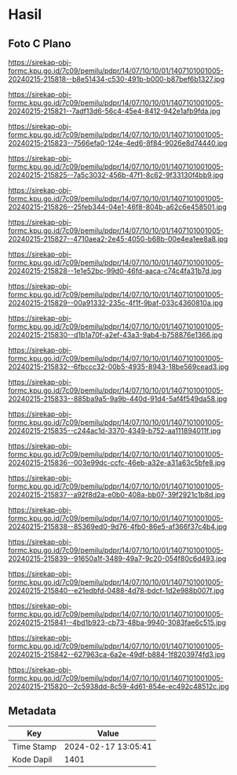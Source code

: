 # Hasil

## Foto C Plano

https://sirekap-obj-formc.kpu.go.id/7c09/pemilu/pdpr/14/07/10/10/01/1407101001005-20240215-215818--b8e51434-c530-491b-b000-b87bef6b1327.jpg

https://sirekap-obj-formc.kpu.go.id/7c09/pemilu/pdpr/14/07/10/10/01/1407101001005-20240215-215821--7adf13d6-56c4-45e4-8412-942e1afb9fda.jpg

https://sirekap-obj-formc.kpu.go.id/7c09/pemilu/pdpr/14/07/10/10/01/1407101001005-20240215-215823--7566efa0-124e-4ed6-8f84-9026e8d74440.jpg

https://sirekap-obj-formc.kpu.go.id/7c09/pemilu/pdpr/14/07/10/10/01/1407101001005-20240215-215825--7a5c3032-456b-47f1-8c62-9f33130f4bb9.jpg

https://sirekap-obj-formc.kpu.go.id/7c09/pemilu/pdpr/14/07/10/10/01/1407101001005-20240215-215826--25feb344-04e1-46f8-804b-a62c6e458501.jpg

https://sirekap-obj-formc.kpu.go.id/7c09/pemilu/pdpr/14/07/10/10/01/1407101001005-20240215-215827--4710aea2-2e45-4050-b68b-00e4ea1ee8a8.jpg

https://sirekap-obj-formc.kpu.go.id/7c09/pemilu/pdpr/14/07/10/10/01/1407101001005-20240215-215828--1e1e52bc-99d0-46fd-aaca-c74c4fa31b7d.jpg

https://sirekap-obj-formc.kpu.go.id/7c09/pemilu/pdpr/14/07/10/10/01/1407101001005-20240215-215829--00a91332-235c-4f1f-9baf-033c4360810a.jpg

https://sirekap-obj-formc.kpu.go.id/7c09/pemilu/pdpr/14/07/10/10/01/1407101001005-20240215-215830--d1b1a70f-a2ef-43a3-9ab4-b758876e1366.jpg

https://sirekap-obj-formc.kpu.go.id/7c09/pemilu/pdpr/14/07/10/10/01/1407101001005-20240215-215832--6fbccc32-00b5-4935-8943-18be569cead3.jpg

https://sirekap-obj-formc.kpu.go.id/7c09/pemilu/pdpr/14/07/10/10/01/1407101001005-20240215-215833--885ba9a5-9a9b-440d-91d4-5af4f549da58.jpg

https://sirekap-obj-formc.kpu.go.id/7c09/pemilu/pdpr/14/07/10/10/01/1407101001005-20240215-215835--c244ac1d-3370-4349-b752-aa111894011f.jpg

https://sirekap-obj-formc.kpu.go.id/7c09/pemilu/pdpr/14/07/10/10/01/1407101001005-20240215-215836--003e99dc-ccfc-46eb-a32e-a31a63c5bfe8.jpg

https://sirekap-obj-formc.kpu.go.id/7c09/pemilu/pdpr/14/07/10/10/01/1407101001005-20240215-215837--a92f8d2a-e0b0-408a-bb07-39f2921c1b8d.jpg

https://sirekap-obj-formc.kpu.go.id/7c09/pemilu/pdpr/14/07/10/10/01/1407101001005-20240215-215838--85369ed0-9d76-4fb0-86e5-af366f37c4b4.jpg

https://sirekap-obj-formc.kpu.go.id/7c09/pemilu/pdpr/14/07/10/10/01/1407101001005-20240215-215839--91650a1f-3489-49a7-9c20-054f80c6d493.jpg

https://sirekap-obj-formc.kpu.go.id/7c09/pemilu/pdpr/14/07/10/10/01/1407101001005-20240215-215840--e21edbfd-0488-4d78-bdcf-1d2e988b007f.jpg

https://sirekap-obj-formc.kpu.go.id/7c09/pemilu/pdpr/14/07/10/10/01/1407101001005-20240215-215841--4bd1b923-cb73-48ba-9940-3083fae6c515.jpg

https://sirekap-obj-formc.kpu.go.id/7c09/pemilu/pdpr/14/07/10/10/01/1407101001005-20240215-215842--627963ca-6a2e-49df-b884-1f8203974fd3.jpg

https://sirekap-obj-formc.kpu.go.id/7c09/pemilu/pdpr/14/07/10/10/01/1407101001005-20240215-215820--2c5938dd-8c59-4d61-854e-ec492c48512c.jpg


## Metadata

| Key        | Value               |
| ---------- | ------------------- |
| Time Stamp | 2024-02-17 13:05:41 |
| Kode Dapil | 1401                |



